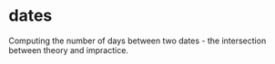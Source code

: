 # dates
Computing the number of days between two dates - the intersection between theory and impractice.
